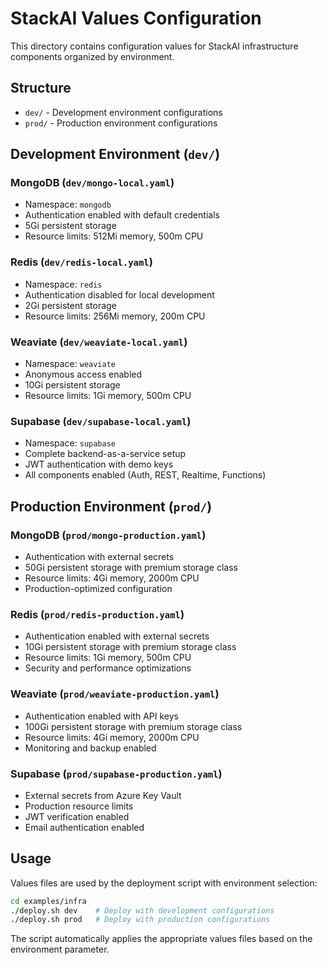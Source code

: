 # StackAI Values Configuration

This directory contains configuration values for StackAI infrastructure components organized by environment.

## Structure

- `dev/` - Development environment configurations
- `prod/` - Production environment configurations

## Development Environment (`dev/`)

### MongoDB (`dev/mongo-local.yaml`)

- Namespace: `mongodb`
- Authentication enabled with default credentials
- 5Gi persistent storage
- Resource limits: 512Mi memory, 500m CPU

### Redis (`dev/redis-local.yaml`)

- Namespace: `redis`
- Authentication disabled for local development
- 2Gi persistent storage
- Resource limits: 256Mi memory, 200m CPU

### Weaviate (`dev/weaviate-local.yaml`)

- Namespace: `weaviate`
- Anonymous access enabled
- 10Gi persistent storage
- Resource limits: 1Gi memory, 500m CPU

### Supabase (`dev/supabase-local.yaml`)

- Namespace: `supabase`
- Complete backend-as-a-service setup
- JWT authentication with demo keys
- All components enabled (Auth, REST, Realtime, Functions)

## Production Environment (`prod/`)

### MongoDB (`prod/mongo-production.yaml`)

- Authentication with external secrets
- 50Gi persistent storage with premium storage class
- Resource limits: 4Gi memory, 2000m CPU
- Production-optimized configuration

### Redis (`prod/redis-production.yaml`)

- Authentication enabled with external secrets
- 10Gi persistent storage with premium storage class
- Resource limits: 1Gi memory, 500m CPU
- Security and performance optimizations

### Weaviate (`prod/weaviate-production.yaml`)

- Authentication enabled with API keys
- 100Gi persistent storage with premium storage class
- Resource limits: 4Gi memory, 2000m CPU
- Monitoring and backup enabled

### Supabase (`prod/supabase-production.yaml`)

- External secrets from Azure Key Vault
- Production resource limits
- JWT verification enabled
- Email authentication enabled

## Usage

Values files are used by the deployment script with environment selection:

```bash
cd examples/infra
./deploy.sh dev    # Deploy with development configurations
./deploy.sh prod   # Deploy with production configurations
```

The script automatically applies the appropriate values files based on the environment parameter.
